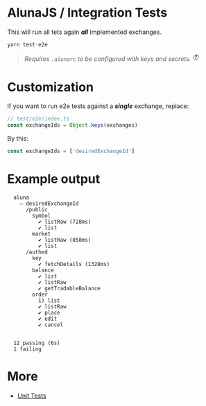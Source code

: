# AlunaJS / Integration Tests

This will run all tets again _**all**_ implemented exchanges.

```ts
yarn test-e2e
```

> _Requires `.alunarc` to be configured with keys and secrets.
> <sup>([**?**](http://github.com/alunacrypto/alunajs))</sup>_

# Customization

If you want to run e2e tests against a _**single**_ exchange, replace:

```ts
// test/e2e/index.ts
const exchangeIds = Object.keys(exchanges)
```

By this:

```ts
const exchangeIds = ['desiredExchangeId']
```


# Example output

```
  aluna
    — desiredExchangeId
      /public
        symbol
          ✔ listRaw (728ms)
          ✔ list
        market
          ✔ listRaw (858ms)
          ✔ list
      /authed
        key
          ✔ fetchDetails (1328ms)
        balance
          ✔ list
          ✔ listRaw
          ✔ getTradableBalance
        order
          1) list
          ✔ listRaw
          ✔ place
          ✔ edit
          ✔ cancel


  12 passing (6s)
  1 failing
```


# More
 - [Unit Tests](..)
